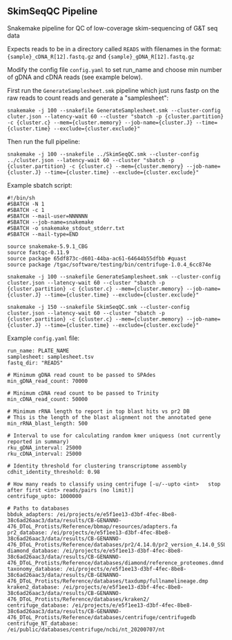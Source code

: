## SkimSeqQC Pipeline
Snakemake pipeline for QC of low-coverage skim-sequencing of G&amp;T seq data

Expects reads to be in a directory called `READS` with filenames in the format: `{sample}_cDNA_R[12].fastq.gz` and `{sample}_gDNA_R[12].fastq.gz`



Modify the config file `config.yaml` to set run_name and choose min number of gDNA and cDNA reads (see example below).

First run the `GenerateSamplesheet.smk` pipeline which just runs fastp on the raw reads to count reads and generate a "samplesheet":



```
snakemake -j 100 --snakefile GenerateSamplesheet.smk --cluster-config cluter.json --latency-wait 60 --cluster "sbatch -p {cluster.partition} -c {cluster.c} --mem={cluster.memory} --job-name={cluster.J} --time={cluster.time} --exclude={cluster.exclude}"
```

Then run the full pipeline:

```
snakemake -j 100 --snakefile ../SkimSeqQC.smk --cluster-config ../cluster.json --latency-wait 60 --cluster "sbatch -p {cluster.partition} -c {cluster.c} --mem={cluster.memory} --job-name={cluster.J} --time={cluster.time} --exclude={cluster.exclude}"
```


Example sbatch script:

```
#!/bin/sh   
#SBATCH -N 1
#SBATCH -c 1
#SBATCH --mail-user=NNNNNN
#SBATCH --job-name=snakemake
#SBATCH -o snakemake_stdout_stderr.txt
#SBATCH --mail-type=END

source snakemake-5.9.1_CBG
source fastqc-0.11.9
source package 65df873c-d601-44ba-ac61-64644b55dfbb #quast
source package /tgac/software/testing/bin/centrifuge-1.0.4_6cc874e

snakemake -j 100 --snakefile GenerateSamplesheet.smk --cluster-config cluster.json --latency-wait 60 --cluster "sbatch -p {cluster.partition} -c {cluster.c} --mem={cluster.memory} --job-name={cluster.J} --time={cluster.time} --exclude={cluster.exclude}"
 
snakemake -j 150 --snakefile SkimSeqQC.smk --cluster-config cluster.json --latency-wait 60 --cluster "sbatch -p {cluster.partition} -c {cluster.c} --mem={cluster.memory} --job-name={cluster.J} --time={cluster.time} --exclude={cluster.exclude}"

```


Example `config.yaml` file:

```
run_name: PLATE_NAME
samplesheet: samplesheet.tsv
fastq_dir: "READS"

# Minimum gDNA read count to be passed to SPAdes
min_gDNA_read_count: 70000

# Minimum cDNA read count to be passed to Trinity
min_cDNA_read_count: 50000

# Minimum rRNA length to report in top blast hits vs pr2 DB
# This is the length of the blast alignment not the annotated gene
min_rRNA_blast_length: 500

# Interval to use for calculating random kmer uniquess (not currently reported in summary)
rku_gDNA_interval: 25000
rku_cDNA_interval: 25000

# Identity threshold for clustering transcriptome assembly
cdhit_identity_threshold: 0.98

# How many reads to classify using centrifuge [-u/--upto <int>   stop after first <int> reads/pairs (no limit)]
centrifuge_upto: 1000000

# Paths to databases
bbduk_adapters: /ei/projects/e/e5f1ee13-d3bf-4fec-8be8-38c6ad26aac3/data/results/CB-GENANNO-476_DToL_Protists/Reference/bbmap/resources/adapters.fa
pr2_database: /ei/projects/e/e5f1ee13-d3bf-4fec-8be8-38c6ad26aac3/data/results/CB-GENANNO-476_DToL_Protists/Reference/databases/pr2/4.14.0/pr2_version_4.14.0_SSU_taxo_long.fasta
diamond_database: /ei/projects/e/e5f1ee13-d3bf-4fec-8be8-38c6ad26aac3/data/results/CB-GENANNO-476_DToL_Protists/Reference/databases/diamond/reference_proteomes.dmnd
taxonomy_database: /ei/projects/e/e5f1ee13-d3bf-4fec-8be8-38c6ad26aac3/data/results/CB-GENANNO-476_DToL_Protists/Reference/databases/taxdump/fullnamelineage.dmp
kraken2_database: /ei/projects/e/e5f1ee13-d3bf-4fec-8be8-38c6ad26aac3/data/results/CB-GENANNO-476_DToL_Protists/Reference/databases/kraken2/
centrifuge_database: /ei/projects/e/e5f1ee13-d3bf-4fec-8be8-38c6ad26aac3/data/results/CB-GENANNO-476_DToL_Protists/Reference/databases/centrifuge/centrifugedb
centrifuge_NT_database: /ei/public/databases/centrifuge/ncbi/nt_20200707/nt
```
